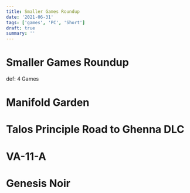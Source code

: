 ```yaml
---
title: Smaller Games Roundup
date: '2021-06-31'
tags: ['games', 'PC', 'Short']
draft: true
summary: ''
---
```


# Smaller Games Roundup
def: 4 Games


# Manifold Garden
# Talos Principle Road to Ghenna DLC
# VA-11-A
# Genesis Noir


